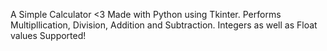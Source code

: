 A Simple Calculator <3
Made with Python using Tkinter.
Performs Multipllication, Division, Addition and Subtraction.
Integers as well as Float values Supported!